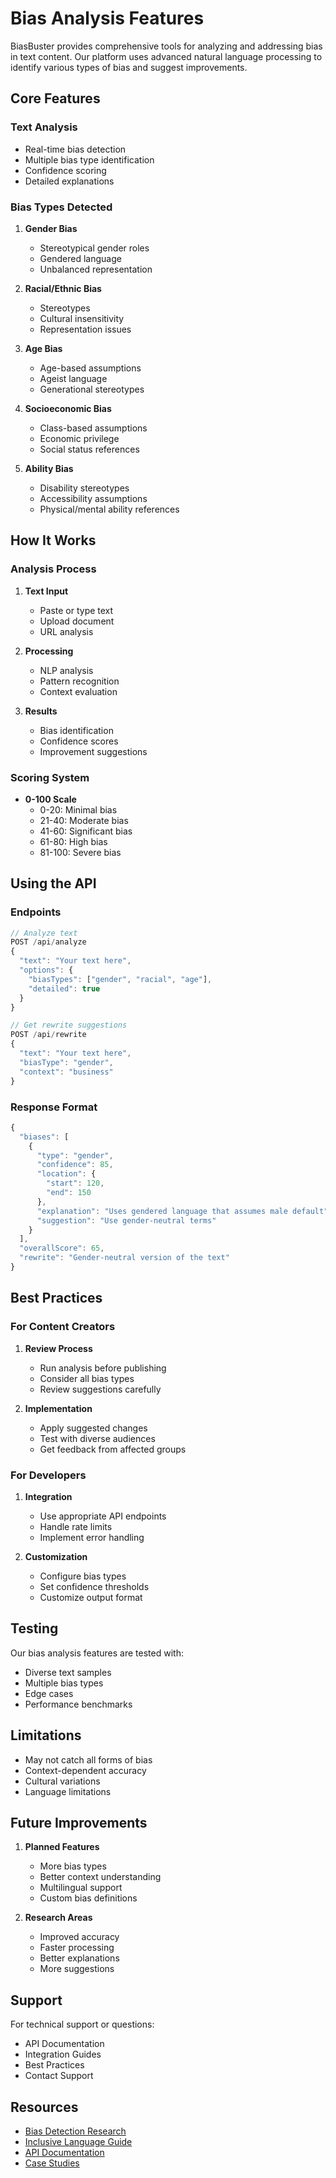 # Bias Analysis Features

BiasBuster provides comprehensive tools for analyzing and addressing bias in text content. Our platform uses advanced natural language processing to identify various types of bias and suggest improvements.

## Core Features

### Text Analysis
- Real-time bias detection
- Multiple bias type identification
- Confidence scoring
- Detailed explanations

### Bias Types Detected
1. **Gender Bias**
   - Stereotypical gender roles
   - Gendered language
   - Unbalanced representation

2. **Racial/Ethnic Bias**
   - Stereotypes
   - Cultural insensitivity
   - Representation issues

3. **Age Bias**
   - Age-based assumptions
   - Ageist language
   - Generational stereotypes

4. **Socioeconomic Bias**
   - Class-based assumptions
   - Economic privilege
   - Social status references

5. **Ability Bias**
   - Disability stereotypes
   - Accessibility assumptions
   - Physical/mental ability references

## How It Works

### Analysis Process
1. **Text Input**
   - Paste or type text
   - Upload document
   - URL analysis

2. **Processing**
   - NLP analysis
   - Pattern recognition
   - Context evaluation

3. **Results**
   - Bias identification
   - Confidence scores
   - Improvement suggestions

### Scoring System
- **0-100 Scale**
  - 0-20: Minimal bias
  - 21-40: Moderate bias
  - 41-60: Significant bias
  - 61-80: High bias
  - 81-100: Severe bias

## Using the API

### Endpoints

```javascript
// Analyze text
POST /api/analyze
{
  "text": "Your text here",
  "options": {
    "biasTypes": ["gender", "racial", "age"],
    "detailed": true
  }
}

// Get rewrite suggestions
POST /api/rewrite
{
  "text": "Your text here",
  "biasType": "gender",
  "context": "business"
}
```

### Response Format

```javascript
{
  "biases": [
    {
      "type": "gender",
      "confidence": 85,
      "location": {
        "start": 120,
        "end": 150
      },
      "explanation": "Uses gendered language that assumes male default",
      "suggestion": "Use gender-neutral terms"
    }
  ],
  "overallScore": 65,
  "rewrite": "Gender-neutral version of the text"
}
```

## Best Practices

### For Content Creators
1. **Review Process**
   - Run analysis before publishing
   - Consider all bias types
   - Review suggestions carefully

2. **Implementation**
   - Apply suggested changes
   - Test with diverse audiences
   - Get feedback from affected groups

### For Developers
1. **Integration**
   - Use appropriate API endpoints
   - Handle rate limits
   - Implement error handling

2. **Customization**
   - Configure bias types
   - Set confidence thresholds
   - Customize output format

## Testing

Our bias analysis features are tested with:
- Diverse text samples
- Multiple bias types
- Edge cases
- Performance benchmarks

## Limitations

- May not catch all forms of bias
- Context-dependent accuracy
- Cultural variations
- Language limitations

## Future Improvements

1. **Planned Features**
   - More bias types
   - Better context understanding
   - Multilingual support
   - Custom bias definitions

2. **Research Areas**
   - Improved accuracy
   - Faster processing
   - Better explanations
   - More suggestions

## Support

For technical support or questions:
- API Documentation
- Integration Guides
- Best Practices
- Contact Support

## Resources

- [Bias Detection Research](https://example.com/research)
- [Inclusive Language Guide](https://example.com/guide)
- [API Documentation](https://example.com/api)
- [Case Studies](https://example.com/cases) 